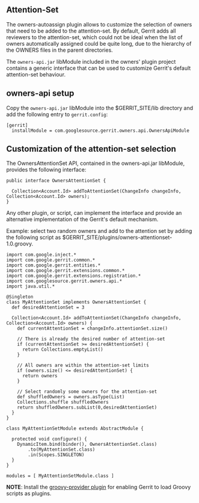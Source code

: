 ## Attention-Set

The owners-autoassign plugin allows to customize the selection of owners
that need to be added to the attention-set.
By default, Gerrit adds all reviewers to the attention-set, which could
not be ideal when the list of owners automatically assigned could be
quite long, due to the hierarchy of the OWNERS files in the parent
directories.

The `owners-api.jar` libModule included in the owners' plugin project contains
a generic interface that can be used to customize Gerrit's default
attention-set behaviour.

## owners-api setup

Copy the `owners-api.jar` libModule into the $GERRIT_SITE/lib directory
and add the following entry to `gerrit.config`:

```
[gerrit]
  installModule = com.googlesource.gerrit.owners.api.OwnersApiModule
```

## Customization of the attention-set selection

The OwnersAttentionSet API, contained in the owners-api.jar libModule,
provides the following interface:

```
public interface OwnersAttentionSet {

  Collection<Account.Id> addToAttentionSet(ChangeInfo changeInfo, Collection<Account.Id> owners);
}
```

Any other plugin, or script, can implement the interface and provide
an alternative implementation of the Gerrit's default mechanism.

Example: select two random owners and add to the attention set by adding the
following script as $GERRIT_SITE/plugins/owners-attentionset-1.0.groovy.

```
import com.google.inject.*
import com.google.gerrit.common.*
import com.google.gerrit.entities.*
import com.google.gerrit.extensions.common.*
import com.google.gerrit.extensions.registration.*
import com.googlesource.gerrit.owners.api.*
import java.util.*

@Singleton
class MyAttentionSet implements OwnersAttentionSet {
  def desiredAttentionSet = 3

  Collection<Account.Id> addToAttentionSet(ChangeInfo changeInfo, Collection<Account.Id> owners) {
    def currentAttentionSet = changeInfo.attentionSet.size()

    // There is already the desired number of attention-set
    if (currentAttentionSet >= desiredAttentionSet) {
      return Collections.emptyList()
    }

    // All owners are within the attention-set limits
    if (owners.size() <= desiredAttentionSet) {
      return owners
    }

    // Select randomly some owners for the attention-set
    def shuffledOwners = owners.asType(List)
    Collections.shuffle shuffledOwners
    return shuffledOwners.subList(0,desiredAttentionSet)
  }
}

class MyAttentionSetModule extends AbstractModule {

  protected void configure() {
    DynamicItem.bind(binder(), OwnersAttentionSet.class)
        .to(MyAttentionSet.class)
        .in(Scopes.SINGLETON)
  }
}

modules = [ MyAttentionSetModule.class ]
```

**NOTE**: Install the [groovy-provider plugin](https://gerrit.googlesource.com/plugins/scripting/groovy-provider/)
for enabling Gerrit to load Groovy scripts as plugins.
